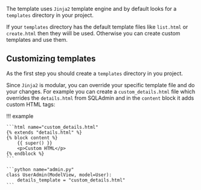 The template uses `Jinja2` template engine and by default looks for a `templates` directory in your project.

If your `templates` directory has the default template files like `list.html` or `create.html` then they wiill be used.
Otherwise you can create custom templates and use them.

## Customizing templates

As the first step you should create a `templates` directory in you project.

Since `Jinja2` is modular, you can override your specific template file and do your changes.
For example you can create a `custom_details.html` file which overrides the `details.html` from
SQLAdmin and in the `content` block it adds custom HTML tags:

!!! example

    ```html name="custom_details.html"
    {% extends "details.html" %}
    {% block content %}
        {{ super() }}
        <p>Custom HTML</p>
    {% endblock %}
    ```

    ```python name="admin.py"
    class UserAdmin(ModelView, model=User):
        details_template = "custom_details.html"
    ```
